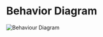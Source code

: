 # Behavior Diagram
![Behaviour Diagram](https://user-images.githubusercontent.com/95415292/161201467-b2af182f-9079-4caf-afd7-550808d11b99.PNG)
